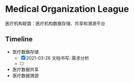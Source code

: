 # Medical Organization League

医疗机构联盟：医疗机构数据存储、共享和溯源平台



## Timeline

-   医疗数据存储
    -   [x] 2021-03-26 文档书写: 需求分析
    -   [ ] 
-   医疗数据共享
-   医疗数据溯源